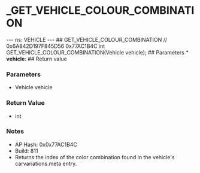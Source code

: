 # _GET_VEHICLE_COLOUR_COMBINATION

--- ns: VEHICLE --- ## GET_VEHICLE_COLOUR_COMBINATION  // 0x6A842D197F845D56 0x77AC1B4C int GET_VEHICLE_COLOUR_COMBINATION(Vehicle vehicle);   ## Parameters * **vehicle**:  ## Return value

### Parameters
* Vehicle vehicle

### Return Value
* int

### Notes
* AP Hash: 0x0x77AC1B4C
* Build: 811
* Returns the index of the color combination found in the vehicle's carvariations.meta entry.

